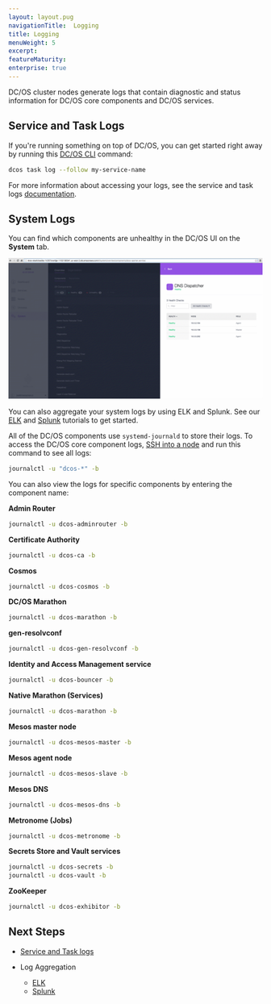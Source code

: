 ```yaml
---
layout: layout.pug
navigationTitle:  Logging
title: Logging
menuWeight: 5
excerpt:
featureMaturity:
enterprise: true
---
```






DC/OS cluster nodes generate logs that contain diagnostic and status information for DC/OS core components and DC/OS services.

## Service and Task Logs

If you're running something on top of DC/OS, you can get started right away by running this [DC/OS CLI][2] command: 

```bash
dcos task log --follow my-service-name
```

For more information about accessing your logs, see the service and task logs [documentation][1].

## System Logs

You can find which components are unhealthy in the DC/OS UI on the **System** tab.

![system health](../img/ui-system-health-logging.gif)

You can also aggregate your system logs by using ELK and Splunk. See our [ELK][3] and [Splunk][4] tutorials to get started.

All of the DC/OS components use `systemd-journald` to store their logs. To access the DC/OS core component logs, [SSH into a node][5] and run this command to see all logs:

```bash
journalctl -u "dcos-*" -b
```

You can also view the logs for specific components by entering the component name: 

**Admin Router**
    
```bash
journalctl -u dcos-adminrouter -b
```

**Certificate Authority**

```bash
journalctl -u dcos-ca -b
```

**Cosmos**

```bash
journalctl -u dcos-cosmos -b
```

**DC/OS Marathon**

```bash
journalctl -u dcos-marathon -b
```

**gen-resolvconf**

```bash
journalctl -u dcos-gen-resolvconf -b
```
   
**Identity and Access Management service**

```bash
journalctl -u dcos-bouncer -b
``` 

**Native Marathon (Services)**

```bash
journalctl -u dcos-marathon -b
``` 

**Mesos master node**

```bash
journalctl -u dcos-mesos-master -b
``` 

**Mesos agent node**

```bash
journalctl -u dcos-mesos-slave -b
```

**Mesos DNS**

```bash
journalctl -u dcos-mesos-dns -b
```

**Metronome (Jobs)**

```bash
journalctl -u dcos-metronome -b
```

**Secrets Store and Vault services**

```bash
journalctl -u dcos-secrets -b
journalctl -u dcos-vault -b
```

**ZooKeeper**

```bash
journalctl -u dcos-exhibitor -b
```

## Next Steps

- [Service and Task logs][1]
- Log Aggregation

    - [ELK][3]
    - [Splunk][4]

[1]: /docs/1.7/administration/logging/service-logs/
[2]: /docs/1.7/usage/cli/install/
[3]: /docs/1.7/administration/logging/elk/
[4]: /docs/1.7/administration/logging/splunk/
[5]: /docs/1.7/administration/sshcluster/
